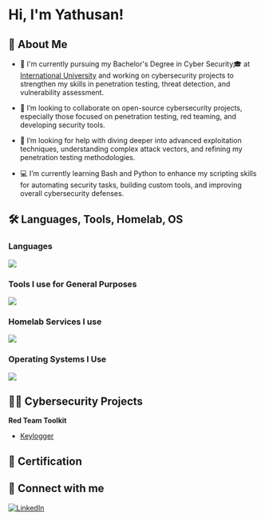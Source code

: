 # Hi, I'm Yathusan! <br/>  <!--<a href="https://www.linkedin.com/in/joshmadakor/">Cybersecurity Professional</a> You can make such links to important Websites-->

## 💫 About Me  ##
  - 🔭 I'm currently pursuing my Bachelor's Degree in Cyber Security🎓 at [International University][IU] and working on cybersecurity projects to strengthen my skills in penetration testing, threat detection, and vulnerability assessment.
    
  - 👯 I’m looking to collaborate on open-source cybersecurity projects, especially those focused on penetration testing, red teaming, and developing security tools.
    
  - 📌 I’m looking for help with diving deeper into advanced exploitation techniques, understanding complex attack vectors, and refining my penetration testing methodologies.
    
  - 💻 I’m currently learning Bash and Python to enhance my scripting skills for automating security tasks, building custom tools, and improving overall cybersecurity defenses.

## 🛠 Languages, Tools, Homelab, OS
### Languages
<img src="https://skillicons.dev/icons?i=py,java,cs,html,css" />

### Tools I use for General Purposes
<img src="https://skillicons.dev/icons?i=git,github,bash,powershell,sublime,godot,unity,eclipse,visualstudio,vscode" />

### Homelab Services I use
<img src="https://skillicons.dev/icons?i=cloudflare,docker,grafana"/>

### Operating Systems I Use
<img src="https://skillicons.dev/icons?i=windows,linux,debian,kali,ubuntu" />


## 👨‍💻 Cybersecurity Projects 

<!--- <b>Data Structures and Algorithms Practice (AlgoExpert)</b>
  - [Praciting DS & Algos in Python](https://github.com/joshmadakor1/Algorithms-Practice) Like that you can add Projects-->
  
<b> Red Team Toolkit </b>
- [Keylogger](https://github.com/yathusananpalagan/keylogger)


## 📄 Certification 

## 🤳 Connect with me

[![LinkedIn](https://skillicons.dev/icons?i=linkedin)][LinkedIn]


<!-- Links to Social Media -->

[LinkedIn]: https://www.linkedin.com/in/yathusan-anpalagan-805957353/
[IU]: https://www.iu-fernstudium.de/
